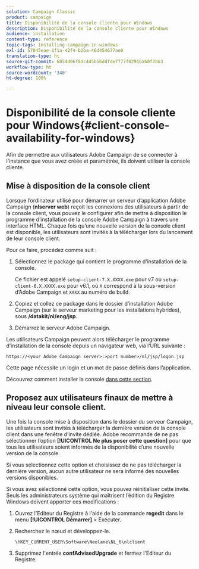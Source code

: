 ```yaml
---
solution: Campaign Classic
product: campaign
title: Disponibilité de la console cliente pour Windows
description: Disponibilité de la console cliente pour Windows
audience: installation
content-type: reference
topic-tags: installing-campaign-in-windows-
exl-id: 57845eae-1f1a-42f4-b2ba-46d454677ae0
translation-type: ht
source-git-commit: 6854d06f8dc445b56ddfde7777f02916a60f2b63
workflow-type: ht
source-wordcount: '340'
ht-degree: 100%

---
```


# Disponibilité de la console cliente pour Windows{#client-console-availability-for-windows}

Afin de permettre aux utilisateurs Adobe Campaign de se connecter à l&#39;instance que vous avez créée et paramétrée, ils doivent utiliser la console cliente.

## Mise à disposition de la console client

Lorsque l’ordinateur utilisé pour démarrer un serveur d’application Adobe Campaign (**nlserver web**) reçoit les connexions des utilisateurs à partir de la console client, vous pouvez le configurer afin de mettre à disposition le programme d’installation de la console Adobe Campaign à travers une interface HTML. Chaque fois qu’une nouvelle version de la console client est disponible, les utilisateurs sont invités à la télécharger lors du lancement de leur console client.

Pour ce faire, procédez comme suit :

1. Sélectionnez le package qui contient le programme d’installation de la console.

   Ce fichier est appelé `setup-client-7.X.XXXX.exe` pour v7 ou `setup-client-6.X.XXXX.exe` pour v6.1, où `X` correspond à la sous-version d’Adobe Campaign et `XXXX` au numéro de build.

1. Copiez et collez ce package dans le dossier d’installation Adobe Campaign (sur le serveur marketing pour les installations hybrides), sous **/datakit/nl/eng/jsp**.
1. Démarrez le serveur Adobe Campaign.

Les utilisateurs Campaign peuvent alors télécharger le programme d’installation de la console depuis un navigateur web, via l’URL suivante :

```
https://<your Adobe Campaign server>:>port number>/nl/jsp/logon.jsp
```

Cette page nécessite un login et un mot de passe définis dans l’application.

Découvrez comment installer la console [dans cette section](../../installation/using/installing-the-client-console.md).

## Proposez aux utilisateurs finaux de mettre à niveau leur console client.

Une fois la console mise à disposition dans le dossier du serveur Campaign, les utilisateurs sont invités à télécharger la dernière version de la console client dans une fenêtre d’invite dédiée. Adobe recommande de ne pas sélectionner l’option **[!UICONTROL Ne plus poser cette question]** pour que tous les utilisateurs soient informés de la disponibilité d’une nouvelle version de la console.

Si vous sélectionnez cette option et choisissez de ne pas télécharger la dernière version, aucun autre utilisateur ne sera informé des nouvelles versions disponibles.

Si vous avez sélectionné cette option, vous pouvez réinitialiser cette invite. Seuls les administrateurs système qui maîtrisent l’édition du Registre Windows doivent apporter ces modifications :

1. Ouvrez l&#39;Editeur du Registre à l&#39;aide de la commande **regedit** dans le menu **[!UICONTROL Démarrer]** > Exécuter.
1. Recherchez le nœud et développez-le.

   ```
   \HKEY_CURRENT_USER\Software\Neolane\NL_6\nlclient
   ```

1. Supprimez l&#39;entrée **confAdvisedUpgrade** et fermez l&#39;Editeur du Registre.
